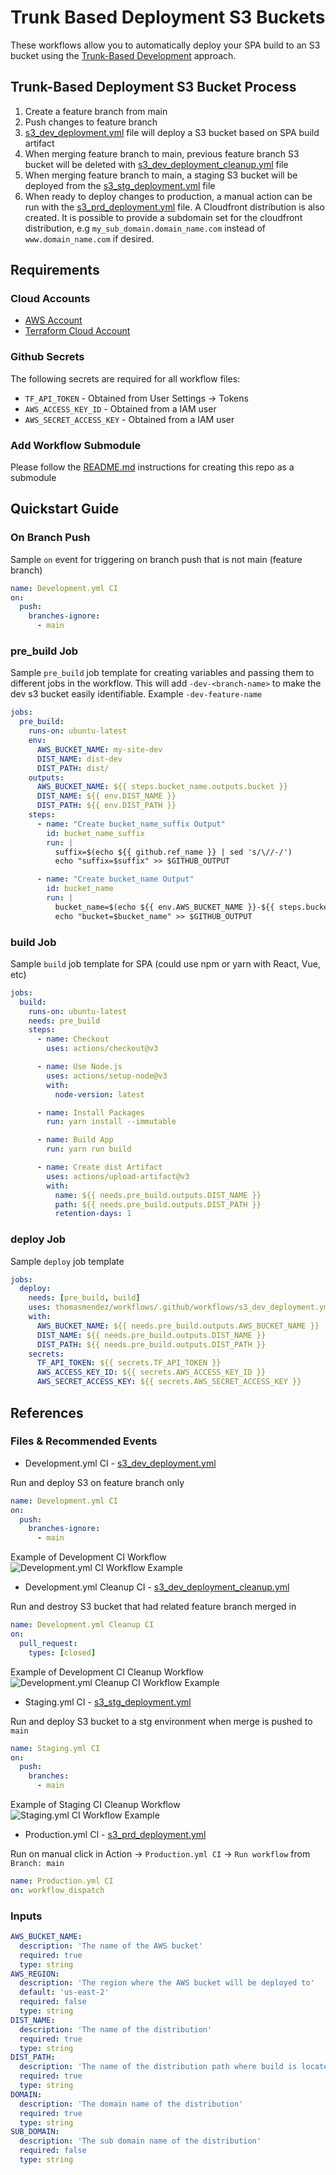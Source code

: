 # Trunk Based Deployment S3 Buckets

These workflows allow you to automatically deploy your SPA build to an S3 bucket using the [Trunk-Based Development](https://trunkbaseddevelopment.com/) approach.

## Trunk-Based Deployment S3 Bucket Process

1. Create a feature branch from main
2. Push changes to feature branch
3. [s3_dev_deployment.yml](https://github.com/thomasmendez/workflows/blob/main/.github/workflows/s3_dev_deployment.yml) file will deploy a S3 bucket based on SPA build artifact
4. When merging feature branch to main, previous feature branch S3 bucket will be deleted with [s3_dev_deployment_cleanup.yml](https://github.com/thomasmendez/workflows/blob/main/.github/workflows/s3_dev_deployment_cleanup.yml) file
5. When merging feature branch to main, a staging S3 bucket will be deployed from the [s3_stg_deployment.yml](https://github.com/thomasmendez/workflows/blob/main/.github/workflows/s3_stg_deployment.yml) file
6. When ready to deploy changes to production, a manual action can be run with the [s3_prd_deployment.yml](https://github.com/thomasmendez/workflows/blob/main/.github/workflows/s3_prd_deployment.yml) file. A Cloudfront distribution is also created. It is possible to provide a subdomain set for the cloudfront distribution, e.g `my_sub_domain.domain_name.com` instead of `www.domain_name.com` if desired. 

## Requirements

### Cloud Accounts

- [AWS Account](https://aws.amazon.com/console/)
- [Terraform Cloud Account](https://cloud.hashicorp.com/products/terraform)

### Github Secrets

The following secrets are required for all workflow files:

- `TF_API_TOKEN` - Obtained from User Settings -> Tokens
- `AWS_ACCESS_KEY_ID` - Obtained from a IAM user
- `AWS_SECRET_ACCESS_KEY` - Obtained from a IAM user

### Add Workflow Submodule

Please follow the [README.md](https://github.com/thomasmendez/workflows) instructions for creating this repo as a submodule

## Quickstart Guide

### On Branch Push

Sample `on` event for triggering on branch push that is not main (feature branch)

```yml
name: Development.yml CI
on:
  push:
    branches-ignore:
      - main
```

### pre_build Job

Sample `pre_build` job template for creating variables and passing them to different jobs in the workflow. This will add `-dev-<branch-name>` to make the dev s3 bucket easily identifiable. Example `-dev-feature-name`

```yml
jobs:
  pre_build:
    runs-on: ubuntu-latest
    env:
      AWS_BUCKET_NAME: my-site-dev
      DIST_NAME: dist-dev
      DIST_PATH: dist/
    outputs:
      AWS_BUCKET_NAME: ${{ steps.bucket_name.outputs.bucket }}
      DIST_NAME: ${{ env.DIST_NAME }}
      DIST_PATH: ${{ env.DIST_PATH }}
    steps:
      - name: "Create bucket_name_suffix Output"
        id: bucket_name_suffix
        run: |
          suffix=$(echo ${{ github.ref_name }} | sed 's/\//-/')
          echo "suffix=$suffix" >> $GITHUB_OUTPUT

      - name: "Create bucket_name Output"
        id: bucket_name
        run: |
          bucket_name=$(echo ${{ env.AWS_BUCKET_NAME }}-${{ steps.bucket_name_suffix.outputs.suffix }})
          echo "bucket=$bucket_name" >> $GITHUB_OUTPUT
```

### build Job

Sample `build` job template for SPA (could use npm or yarn with React, Vue, etc)

```yml
jobs:
  build:
    runs-on: ubuntu-latest
    needs: pre_build
    steps:
      - name: Checkout
        uses: actions/checkout@v3

      - name: Use Node.js
        uses: actions/setup-node@v3
        with:
          node-version: latest

      - name: Install Packages
        run: yarn install --immutable

      - name: Build App
        run: yarn run build

      - name: Create dist Artifact
        uses: actions/upload-artifact@v3
        with:
          name: ${{ needs.pre_build.outputs.DIST_NAME }}
          path: ${{ needs.pre_build.outputs.DIST_PATH }}
          retention-days: 1
```

### deploy Job

Sample `deploy` job template

```yml
jobs:
  deploy:
    needs: [pre_build, build]
    uses: thomasmendez/workflows/.github/workflows/s3_dev_deployment.yml@main
    with:
      AWS_BUCKET_NAME: ${{ needs.pre_build.outputs.AWS_BUCKET_NAME }}
      DIST_NAME: ${{ needs.pre_build.outputs.DIST_NAME }}
      DIST_PATH: ${{ needs.pre_build.outputs.DIST_PATH }}
    secrets:
      TF_API_TOKEN: ${{ secrets.TF_API_TOKEN }}
      AWS_ACCESS_KEY_ID: ${{ secrets.AWS_ACCESS_KEY_ID }}
      AWS_SECRET_ACCESS_KEY: ${{ secrets.AWS_SECRET_ACCESS_KEY }}
```

## References

### Files & Recommended Events

- Development.yml CI - [s3_dev_deployment.yml](https://github.com/thomasmendez/workflows/blob/main/.github/workflows/s3_dev_deployment.yml)

Run and deploy S3 on feature branch only

```yml
name: Development.yml CI
on:
  push:
    branches-ignore:
      - main
```

Example of Development CI Workflow ![Development.yml CI Workflow Example](https://github.com/thomasmendez/workflows/blob/main/docs/images/dev_deployment.png)

- Development.yml Cleanup CI - [s3_dev_deployment_cleanup.yml](https://github.com/thomasmendez/workflows/blob/main/.github/workflows/s3_dev_deployment_cleanup.yml)

Run and destroy S3 bucket that had related feature branch merged in

```yml
name: Development.yml Cleanup CI
on:
  pull_request:
    types: [closed]
```

Example of Development CI Cleanup Workflow ![Development.yml Cleanup CI Workflow Example](https://github.com/thomasmendez/workflows/blob/main/docs/images/dev_deployment_cleanup.png)

- Staging.yml CI - [s3_stg_deployment.yml](https://github.com/thomasmendez/workflows/blob/main/.github/workflows/s3_stg_deployment.yml)

Run and deploy S3 bucket to a stg environment when merge is pushed to `main`

```yml
name: Staging.yml CI
on:
  push:
    branches:
      - main
```

Example of Staging CI Cleanup Workflow ![Staging.yml CI Workflow Example](https://github.com/thomasmendez/workflows/blob/main/docs/images/stg_deployment.png)

- Production.yml CI - [s3_prd_deployment.yml](https://github.com/thomasmendez/workflows/blob/main/.github/workflows/s3_prd_deployment.yml)

Run on manual click in Action -> `Production.yml CI` -> `Run workflow` from `Branch: main`

```yml
name: Production.yml CI
on: workflow_dispatch
```
### Inputs

```yml
AWS_BUCKET_NAME:
  description: 'The name of the AWS bucket'
  required: true
  type: string
AWS_REGION:
  description: 'The region where the AWS bucket will be deployed to'
  default: 'us-east-2'
  required: false
  type: string
DIST_NAME:
  description: 'The name of the distribution'
  required: true
  type: string
DIST_PATH:
  description: 'The name of the distribution path where build is located'
  required: true
  type: string
DOMAIN:
  description: 'The domain name of the distribution'
  required: true
  type: string
SUB_DOMAIN:
  description: 'The sub domain name of the distribution'
  required: false
  type: string
```
